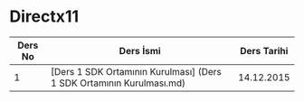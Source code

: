 # Directx11

Ders No | Ders İsmi | Ders Tarihi
------- | --------- | ------------
1 |[Ders 1 SDK Ortamının Kurulması] (Ders 1 SDK Ortamının Kurulması.md) | 14.12.2015
